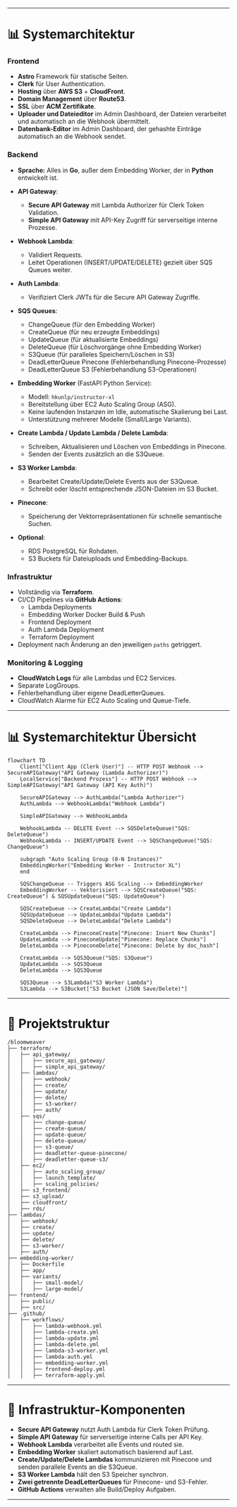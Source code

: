 
---

# 📊 Systemarchitektur

### Frontend

- **Astro** Framework für statische Seiten.
- **Clerk** für User Authentication.
- **Hosting** über **AWS S3** + **CloudFront**.
- **Domain Management** über **Route53**.
- **SSL** über **ACM Zertifikate**.
- **Uploader und Dateieditor** im Admin Dashboard, der Dateien verarbeitet und automatisch an die Webhook übermittelt.
- **Datenbank-Editor** im Admin Dashboard, der gehashte Einträge automatisch an die Webhook sendet.

### Backend

- **Sprache:** Alles in **Go**, außer dem Embedding Worker, der in **Python** entwickelt ist.
- **API Gateway**:
  - **Secure API Gateway** mit Lambda Authorizer für Clerk Token Validation.
  - **Simple API Gateway** mit API-Key Zugriff für serverseitige interne Prozesse.
- **Webhook Lambda**:
  - Validiert Requests.
  - Leitet Operationen (INSERT/UPDATE/DELETE) gezielt über SQS Queues weiter.
- **Auth Lambda**:
  - Verifiziert Clerk JWTs für die Secure API Gateway Zugriffe.
- **SQS Queues**:
  - ChangeQueue (für den Embedding Worker)
  - CreateQueue (für neu erzeugte Embeddings)
  - UpdateQueue (für aktualisierte Embeddings)
  - DeleteQueue (für Löschvorgänge ohne Embedding Worker)
  - S3Queue (für paralleles Speichern/Löschen in S3)
  - DeadLetterQueue Pinecone (Fehlerbehandlung Pinecone-Prozesse)
  - DeadLetterQueue S3 (Fehlerbehandlung S3-Operationen)

- **Embedding Worker** (FastAPI Python Service):
  - Modell: `hkunlp/instructor-xl`
  - Bereitstellung über EC2 Auto Scaling Group (ASG).
  - Keine laufenden Instanzen im Idle, automatische Skalierung bei Last.
  - Unterstützung mehrerer Modelle (Small/Large Variants).

- **Create Lambda / Update Lambda / Delete Lambda**:
  - Schreiben, Aktualisieren und Löschen von Embeddings in Pinecone.
  - Senden der Events zusätzlich an die S3Queue.

- **S3 Worker Lambda**:
  - Bearbeitet Create/Update/Delete Events aus der S3Queue.
  - Schreibt oder löscht entsprechende JSON-Dateien im S3 Bucket.

- **Pinecone**:
  - Speicherung der Vektorrepräsentationen für schnelle semantische Suchen.

- **Optional**:
  - RDS PostgreSQL für Rohdaten.
  - S3 Buckets für Dateiuploads und Embedding-Backups.

### Infrastruktur

- Vollständig via **Terraform**.
- CI/CD Pipelines via **GitHub Actions**:
  - Lambda Deployments
  - Embedding Worker Docker Build & Push
  - Frontend Deployment
  - Auth Lambda Deployment
  - Terraform Deployment
- Deployment nach Änderung an den jeweiligen `paths` getriggert.

### Monitoring & Logging

- **CloudWatch Logs** für alle Lambdas und EC2 Services.
- Separate LogGroups.
- Fehlerbehandlung über eigene DeadLetterQueues.
- CloudWatch Alarme für EC2 Auto Scaling und Queue-Tiefe.

---

# 📊 Systemarchitektur Übersicht

```mermaid
flowchart TD
    Client["Client App (Clerk User)"] -- HTTP POST Webhook --> SecureAPIGateway("API Gateway (Lambda Authorizer)")
    LocalService["Backend Prozess"] -- HTTP POST Webhook --> SimpleAPIGateway("API Gateway (API Key Auth)")

    SecureAPIGateway --> AuthLambda("Lambda Authorizer")
    AuthLambda --> WebhookLambda("Webhook Lambda")

    SimpleAPIGateway --> WebhookLambda

    WebhookLambda -- DELETE Event --> SQSDeleteQueue("SQS: DeleteQueue")
    WebhookLambda -- INSERT/UPDATE Event --> SQSChangeQueue("SQS: ChangeQueue")
    
    subgraph "Auto Scaling Group (0-N Instances)"
    EmbeddingWorker("Embedding Worker - Instructor XL")
    end
    
    SQSChangeQueue -- Triggers ASG Scaling --> EmbeddingWorker
    EmbeddingWorker -- Vektorisiert --> SQSCreateQueue("SQS: CreateQueue") & SQSUpdateQueue("SQS: UpdateQueue")
    
    SQSCreateQueue --> CreateLambda("Create Lambda")
    SQSUpdateQueue --> UpdateLambda("Update Lambda")
    SQSDeleteQueue --> DeleteLambda("Delete Lambda")
    
    CreateLambda --> PineconeCreate["Pinecone: Insert New Chunks"]
    UpdateLambda --> PineconeUpdate["Pinecone: Replace Chunks"]
    DeleteLambda --> PineconeDelete["Pinecone: Delete by doc_hash"]
    
    CreateLambda --> SQS3Queue("SQS: S3Queue")
    UpdateLambda --> SQS3Queue
    DeleteLambda --> SQS3Queue
    
    SQS3Queue --> S3Lambda("S3 Worker Lambda")
    S3Lambda --> S3Bucket["S3 Bucket (JSON Save/Delete)"]
```

---

# 🔢 Projektstruktur

```plaintext
/bloomweaver
├── terraform/
│   ├── api_gateway/
│   │   ├── secure_api_gateway/
│   │   ├── simple_api_gateway/
│   ├── lambdas/
│   │   ├── webhook/
│   │   ├── create/
│   │   ├── update/
│   │   ├── delete/
│   │   ├── s3-worker/
│   │   ├── auth/
│   ├── sqs/
│   │   ├── change-queue/
│   │   ├── create-queue/
│   │   ├── update-queue/
│   │   ├── delete-queue/
│   │   ├── s3-queue/
│   │   ├── deadletter-queue-pinecone/
│   │   ├── deadletter-queue-s3/
│   ├── ec2/
│   │   ├── auto_scaling_group/
│   │   ├── launch_template/
│   │   ├── scaling_policies/
│   ├── s3_frontend/
│   ├── s3_upload/
│   ├── cloudfront/
│   ├── rds/
├── lambdas/
│   ├── webhook/
│   ├── create/
│   ├── update/
│   ├── delete/
│   ├── s3-worker/
│   ├── auth/
├── embedding-worker/
│   ├── Dockerfile
│   ├── app/
│   ├── variants/
│   │   ├── small-model/
│   │   ├── large-model/
├── frontend/
│   ├── public/
│   ├── src/
├── .github/
│   ├── workflows/
│   │   ├── lambda-webhook.yml
│   │   ├── lambda-create.yml
│   │   ├── lambda-update.yml
│   │   ├── lambda-delete.yml
│   │   ├── lambda-s3-worker.yml
│   │   ├── lambda-auth.yml
│   │   ├── embedding-worker.yml
│   │   ├── frontend-deploy.yml
│   │   ├── terraform-apply.yml
```

---

# 📕 Infrastruktur-Komponenten

- **Secure API Gateway** nutzt Auth Lambda für Clerk Token Prüfung.
- **Simple API Gateway** für serverseitige interne Calls per API Key.
- **Webhook Lambda** verarbeitet alle Events und routed sie.
- **Embedding Worker** skaliert automatisch basierend auf Last.
- **Create/Update/Delete Lambdas** kommunizieren mit Pinecone und senden parallele Events an die S3Queue.
- **S3 Worker Lambda** hält den S3 Speicher synchron.
- **Zwei getrennte DeadLetterQueues** für Pinecone- und S3-Fehler.
- **GitHub Actions** verwalten alle Build/Deploy Aufgaben.

---

